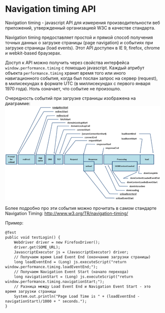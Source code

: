 # Navigation timing API
Navigation timing - javascript API для измерения производительности веб приложений, утвержденный организацией W3C в качестве стандарта.

Navigation timing предоставляет простой и прямой способ получения точных данных о загрузке страницы (page navigation) и событиях при загрузке страницы (load events). Этот API доступен в IE 9, firefox, chrome и webkit-based браузерах.

Доступ к API можно получить через свойства интерфейса <code>window.performance.timing</code> с помощью javascript. Каждый атрибут объекта <code>performance.timing</code> хранит время того или иного навигационного события, когда был послан запрос на сервер (request), в милисекундах в формате UTC (в миллисекундах с первого января 1970 года). Ноль означает, что событие не произошло.

Очередность событий при загрузке страницы изображена на диаграмме:
![](/resources/NavigationAPI.png)

Более подробно про эти события можно прочитать в самом стандарте Navigation Timing: http://www.w3.org/TR/navigation-timing/

Пример:
```
@Test
public void testLogin() {
    Webdriver driver = new FirefoxDriver();
    driver.get(SOME_URL);
    JavascriptExecutor js = (JavascriptExecutor) driver;
    // Получаем время Load Event End (окончание загрузки страницы)
    long loadEventEnd = (Long) js.executeScript("return window.performance.timing.loadEventEnd;");
    // Получаем Navigation Event Start (начало перехода)
    long navigationStart = (Long) js.executeScript("return window.performance.timing.navigationStart;");
    // Разница между Load Event End и Navigation Event Start - это время загрузки страницы
    System.out.println("Page Load Time is " + (loadEventEnd - navigationStart)/1000 + " seconds.");
}
```

